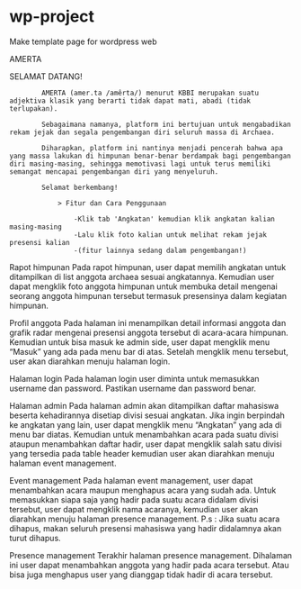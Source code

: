 # wp-project
Make template page for wordpress web

AMERTA

SELAMAT DATANG!

			AMERTA (amer.ta /amêrta/) menurut KBBI merupakan suatu adjektiva klasik yang berarti tidak dapat mati, abadi (tidak terlupakan).

			Sebagaimana namanya, platform ini bertujuan untuk mengabadikan rekam jejak dan segala pengembangan diri seluruh massa di Archaea.

			Diharapkan, platform ini nantinya menjadi pencerah bahwa apa yang massa lakukan di himpunan benar-benar berdampak bagi pengembangan diri masing-masing, sehingga memotivasi lagi untuk terus memiliki semangat mencapai pengembangan diri yang menyeluruh.

			Selamat berkembang!

				> Fitur dan Cara Penggunaan
				
					-Klik tab 'Angkatan' kemudian klik angkatan kalian masing-masing
					-Lalu klik foto kalian untuk melihat rekam jejak presensi kalian
					-(fitur lainnya sedang dalam pengembangan!)

Rapot himpunan
Pada rapot himpunan, user dapat memilih angkatan untuk ditampilkan di list anggota archaea sesuai angkatannya. Kemudian user dapat mengklik foto anggota himpunan untuk membuka detail mengenai seorang anggota himpunan tersebut termasuk presensinya dalam kegiatan himpunan.

Profil anggota
Pada halaman ini menampilkan detail informasi anggota dan grafik radar mengenai presensi anggota tersebut di acara-acara himpunan. Kemudian untuk bisa masuk ke admin side, user dapat mengklik menu “Masuk” yang ada pada menu bar di atas. Setelah mengklik menu tersebut, user akan diarahkan menuju halaman login. 

Halaman login
Pada halaman login user diminta untuk memasukkan username dan password. Pastikan username dan password benar.

Halaman admin
Pada halaman admin akan ditampilkan daftar mahasiswa beserta kehadirannya disetiap divisi sesuai angkatan. Jika ingin berpindah ke angkatan yang lain, user dapat mengklik menu “Angkatan” yang ada di menu bar diatas. Kemudian untuk menambahkan acara pada suatu divisi ataupun menambahkan daftar hadir, user dapat mengklik salah satu divisi yang tersedia pada table header kemudian user akan diarahkan menuju halaman event management.

Event management
Pada halaman event management, user dapat menambahkan acara maupun menghapus acara yang sudah ada. Untuk memasukkan siapa saja yang hadir pada suatu acara didalam divisi tersebut, user dapat mengklik nama acaranya, kemudian user akan diarahkan menuju halaman presence management. 
P.s : Jika suatu acara dihapus, makan seluruh presensi mahasiswa yang hadir didalamnya akan turut dihapus.

Presence management
Terakhir halaman presence management. Dihalaman ini user dapat menambahkan anggota yang hadir pada acara tersebut. Atau bisa juga menghapus user yang dianggap tidak hadir di acara tersebut.
